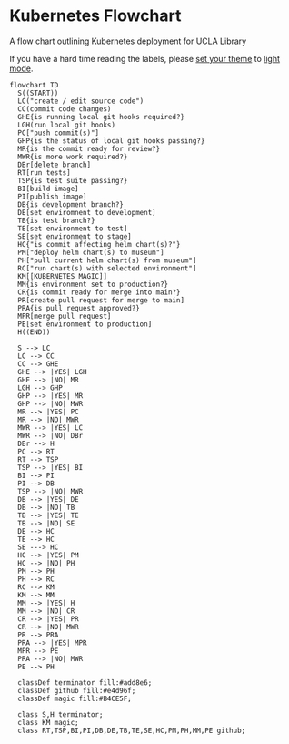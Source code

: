 # Kubernetes Flowchart

A flow chart outlining Kubernetes deployment for UCLA Library

If you have a hard time reading the labels, please [set your theme](https://github.com/settings/profile) to [light mode](https://docs.github.com/en/account-and-profile/setting-up-and-managing-your-personal-account-on-github/managing-personal-account-settings/managing-your-theme-settings).




```mermaid
flowchart TD
  S((START))
  LC("create / edit source code")
  CC(commit code changes)
  GHE{is running local git hooks required?}
  LGH(run local git hooks)
  PC["push commit(s)"]
  GHP{is the status of local git hooks passing?}
  MR{is the commit ready for review?}
  MWR{is more work required?}
  DBr[delete branch]
  RT[run tests]
  TSP{is test suite passing?}
  BI[build image]
  PI[publish image]
  DB{is development branch?}
  DE[set enviromnent to development]
  TB{is test branch?}
  TE[set environment to test]
  SE[set environment to stage]
  HC{"is commit affecting helm chart(s)?"}
  PM["deploy helm chart(s) to museum"]
  PH["pull current helm chart(s) from museum"]
  RC["run chart(s) with selected environment"]
  KM[[KUBERNETES MAGIC]]
  MM{is environment set to production?}
  CR{is commit ready for merge into main?}
  PR[create pull request for merge to main]
  PRA{is pull request approved?}
  MPR[merge pull request]
  PE[set environment to production]
  H((END))

  S --> LC
  LC --> CC
  CC --> GHE
  GHE --> |YES| LGH
  GHE --> |NO| MR
  LGH --> GHP
  GHP --> |YES| MR
  GHP --> |NO| MWR
  MR --> |YES| PC
  MR --> |NO| MWR
  MWR --> |YES| LC
  MWR --> |NO| DBr
  DBr --> H
  PC --> RT
  RT --> TSP
  TSP --> |YES| BI
  BI --> PI
  PI --> DB
  TSP --> |NO| MWR
  DB --> |YES| DE
  DB --> |NO| TB
  TB --> |YES| TE
  TB --> |NO| SE
  DE --> HC
  TE --> HC
  SE ---> HC
  HC --> |YES| PM
  HC --> |NO| PH
  PM --> PH
  PH --> RC
  RC --> KM
  KM --> MM
  MM --> |YES| H
  MM --> |NO| CR
  CR --> |YES| PR
  CR --> |NO| MWR
  PR --> PRA
  PRA --> |YES| MPR
  MPR --> PE
  PRA --> |NO| MWR
  PE --> PH

  classDef terminator fill:#add8e6;
  classDef github fill:#e4d96f;
  classDef magic fill:#B4CE5F;

  class S,H terminator;
  class KM magic;
  class RT,TSP,BI,PI,DB,DE,TB,TE,SE,HC,PM,PH,MM,PE github;
```
